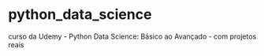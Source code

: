 # python_data_science
 curso da Udemy - Python Data Science: Básico ao Avançado - com projetos reais
